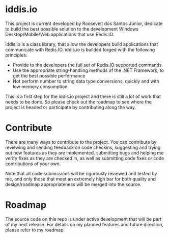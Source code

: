 iddis.io
=======

This project is current developed by Roosevelt dos Santos Júnior, dedicate to build the best possible solution to the development Windows Desktop/Mobile/Web applications that use Redis.IO.

iddis.io is a class library, that allow the developers build applications that communicate with Redis.IO. iddis.io is builded forged with the following principles:
  * Provide to the developers the full set of Redis.IO supported commands
  * Use the appropriate string-handling methods of the .NET Framework, to get the best possible performance
  * Not perform number to string data type conversions, quickly and with low memory consumption

This is a first step for the iddis.io project and there is still a lot of work that needs to be done. So please check 
out the roadmap to see where the project is headed or participate by contributing along the way.

Contribute
==========

There are many ways to contribute to the project.
You can contribute by reviewing and sending feedback on code checkins, suggesting and trying out new features 
as they are implemented, submitting bugs and helping me verify fixes as they are checked in, as well as submitting code 
fixes or code contributions of your own.

Note that all code submissions will be rigorously reviewed and tested by me, and only those that meet an extremely high 
bar for both quality and design/roadmap appropriateness will be merged into the source.

Roadmap
=======

The source code on this repo is under active development that will be part of my next release. For details on my planned features and future direction, please refer to my roadmap.
